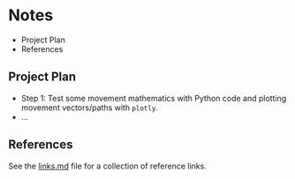 # Notes

<!-- MarkdownTOC -->

- Project Plan
- References

<!-- /MarkdownTOC -->

## Project Plan

- Step 1: Test some movement mathematics with Python code and plotting movement vectors/paths with `plotly`.
- ...

## References

See the [links.md](./links.md) file for a collection of reference links.
